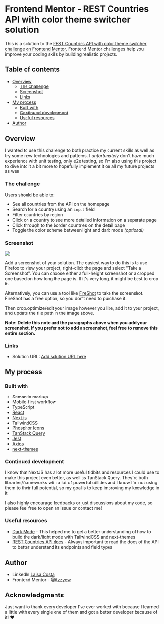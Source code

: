 # Frontend Mentor - REST Countries API with color theme switcher solution

This is a solution to the [REST Countries API with color theme switcher challenge on Frontend Mentor](https://www.frontendmentor.io/challenges/rest-countries-api-with-color-theme-switcher-5cacc469fec04111f7b848ca). Frontend Mentor challenges help you improve your coding skills by building realistic projects. 

## Table of contents

- [Overview](#overview)
  - [The challenge](#the-challenge)
  - [Screenshot](#screenshot)
  - [Links](#links)
- [My process](#my-process)
  - [Built with](#built-with)
  - [Continued development](#continued-development)
  - [Useful resources](#useful-resources)
- [Author](#author)

## Overview

I wanted to use this challenge to both practice my current skills as well as try some new technologies and patterns. I *unfortunately* don't have much experience with unit testing, only e2e testing, so I'm also using this project to dive into it a bit more to hopefully implement it on all my future projects as well

### The challenge

Users should be able to:

- See all countries from the API on the homepage
- Search for a country using an `input` field
- Filter countries by region
- Click on a country to see more detailed information on a separate page
- Click through to the border countries on the detail page
- Toggle the color scheme between light and dark mode *(optional)*

### Screenshot

![](./screenshot.jpg)

Add a screenshot of your solution. The easiest way to do this is to use Firefox to view your project, right-click the page and select "Take a Screenshot". You can choose either a full-height screenshot or a cropped one based on how long the page is. If it's very long, it might be best to crop it.

Alternatively, you can use a tool like [FireShot](https://getfireshot.com/) to take the screenshot. FireShot has a free option, so you don't need to purchase it. 

Then crop/optimize/edit your image however you like, add it to your project, and update the file path in the image above.

**Note: Delete this note and the paragraphs above when you add your screenshot. If you prefer not to add a screenshot, feel free to remove this entire section.**

### Links

- Solution URL: [Add solution URL here](https://your-solution-url.com)

## My process

### Built with

- Semantic markup
- Mobile-first workflow
- TypeScript
- [React](https://reactjs.org)
- [Next.js](https://nextjs.org)
- [TailwindCSS](https://tailwindcss.com)
- [Phosphor Icons](https://phosphoricons.com)
- [TanStack Query](https://tanstack.com/query/v5)
- [Jest](https://jestjs.io)
- [Axios](https://axios-http.com/docs/intro)
- [next-themes](https://www.npmjs.com/package/next-themes)

### Continued development

I know that NextJS has a lot more useful tidbits and resources I could use to make this project even better, as well as TanStack Query. They're both libraries/frameworks with a lot of powerful utilities and I know I'm not using them to their full potential, so my goal is to keep improving my knowledge in it

I also highly encourage feedbacks or just discussions about my code, so please feel free to open an issue or contact me!

### Useful resources

- [Dark Mode](https://www.davegray.codes/posts/light-dark-mode-nextjs-app-router-tailwind) - This helped me to get a better understanding of how to build the dark/light mode with TailwindCSS and next-themes
- [REST Countries API docs](https://restcountries.com) - Always important to read the docs of the API to better understand its endpoints and field types

## Author

- LinkedIn [Laisa Costa](https://www.linkedin.com/in/laisa-costa-748a5a170)
- Frontend Mentor - [@Azzyew](https://www.frontendmentor.io/profile/Azzyew)

## Acknowledgments

Just want to thank every developer I've ever worked with because I learned a little with every single one of them and got a better developer because of it! :heart: